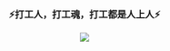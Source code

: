 ### <center>⚡打工人，打工魂，打工都是人上人⚡<center>
<div align="center"> 
<image src='./img/640.png'/>
</div>
<!--
**fdf-hash/fdf-hash** is a ✨ _special_ ✨ repository because its `README.md` (this file) appears on your GitHub profile.

Here are some ideas to get you started:

- 🔭 I’m currently working on ...
- 🌱 I’m currently learning ...
- 👯 I’m looking to collaborate on ...
- 🤔 I’m looking for help with ...
- 💬 Ask me about ...
- 📫 How to reach me: ...
- 😄 Pronouns: ...
- ⚡ Fun fact: ...
-->
